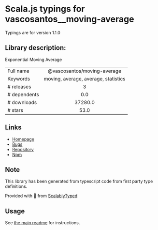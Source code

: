 
# Scala.js typings for vascosantos__moving-average

Typings are for version 1.1.0

## Library description:
Exponential Moving Average

|                    |                 |
| ------------------ | :-------------: |
| Full name          | @vascosantos/moving-average |
| Keywords           | moving, average, average, statistics |
| # releases         | 3 |
| # dependents       | 0.0 |
| # downloads        | 37280.0 |
| # stars            | 53.0 |

## Links
- [Homepage](https://github.com/pgte/moving-average#readme)
- [Bugs](https://github.com/pgte/moving-average/issues)
- [Repository](https://github.com/pgte/moving-average)
- [Npm](https://www.npmjs.com/package/%40vascosantos%2Fmoving-average)
    


## Note
This library has been generated from typescript code from first party type definitions.

Provided with :purple_heart: from [ScalablyTyped](https://github.com/oyvindberg/ScalablyTyped)

## Usage
See [the main readme](../../readme.md) for instructions.


